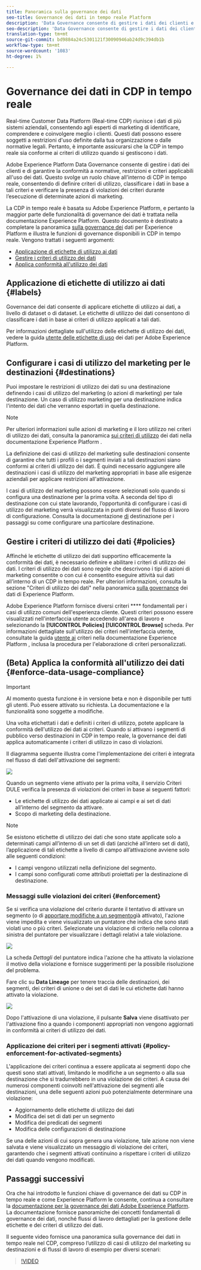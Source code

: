 ```yaml
---
title: Panoramica sulla governance dei dati
seo-title: Governance dei dati in tempo reale Platform
description: 'Data Governance consente di gestire i dati dei clienti e di garantire la conformità a normative, restrizioni e criteri applicabili all''uso dei dati. '
seo-description: 'Data Governance consente di gestire i dati dei clienti e di garantire la conformità a normative, restrizioni e criteri applicabili all''uso dei dati. '
translation-type: tm+mt
source-git-commit: bd9884a24c5301121f30090946ab24d9c394db1b
workflow-type: tm+mt
source-wordcount: '1083'
ht-degree: 1%

---
```



# Governance dei dati in CDP in tempo reale

Real-time Customer Data Platform (Real-time CDP) riunisce i dati di più sistemi aziendali, consentendo agli esperti di marketing di identificare, comprendere e coinvolgere meglio i clienti. Questi dati possono essere soggetti a restrizioni d&#39;uso definite dalla tua organizzazione o dalle normative legali. Pertanto, è importante assicurarsi che la CDP in tempo reale sia conforme ai criteri di utilizzo quando si gestiscono i dati.

 Adobe Experience Platform Data Governance consente di gestire i dati dei clienti e di garantire la conformità a normative, restrizioni e criteri applicabili all&#39;uso dei dati. Questo svolge un ruolo chiave all’interno di CDP in tempo reale, consentendo di definire criteri di utilizzo, classificare i dati in base a tali criteri e verificare la presenza di violazioni dei criteri durante l’esecuzione di determinate azioni di marketing.

La CDP in tempo reale è basata su  Adobe Experience Platform, e pertanto la maggior parte delle funzionalità di governance dei dati è trattata nella documentazione  Experience Platform. Questo documento è destinato a completare la panoramica [sulla governance dei](../../data-governance/home.md) dati per  Experience Platform e illustra le funzioni di governance disponibili in CDP in tempo reale. Vengono trattati i seguenti argomenti:

* [Applicazione di etichette di utilizzo ai dati](#labels)
* [Gestire i criteri di utilizzo dei dati](#policies)
* [Applica conformità all&#39;utilizzo dei dati](#enforce-data-usage-compliance)

## Applicazione di etichette di utilizzo ai dati {#labels}

Governance dei dati consente di applicare etichette di utilizzo ai dati, a livello di dataset o di dataset. Le etichette di utilizzo dei dati consentono di classificare i dati in base ai criteri di utilizzo applicati a tali dati.

Per informazioni dettagliate sull&#39;utilizzo delle etichette di utilizzo dei dati, vedere la guida [utente delle etichette di uso](../../data-governance/labels/overview.md) dei dati per  Adobe Experience Platform.

## Configurare i casi di utilizzo del marketing per le destinazioni {#destinations}

Puoi impostare le restrizioni di utilizzo dei dati su una destinazione definendo i casi di utilizzo del marketing (o azioni di marketing) per tale destinazione. Un caso di utilizzo marketing per una destinazione indica l&#39;intento dei dati che verranno esportati in quella destinazione.

>[!NOTE]
>
>Per ulteriori informazioni sulle azioni di marketing e il loro utilizzo nei criteri di utilizzo dei dati, consulta la panoramica [sui criteri di utilizzo](../../data-governance/policies/overview.md) dei dati nella documentazione Experience Platform .

La definizione dei casi di utilizzo del marketing sulle destinazioni consente di garantire che tutti i profili o i segmenti inviati a tali destinazioni siano conformi ai criteri di utilizzo dei dati. È quindi necessario aggiungere alle destinazioni i casi di utilizzo del marketing appropriati in base alle esigenze aziendali per applicare restrizioni all&#39;attivazione.

I casi di utilizzo del marketing possono essere selezionati solo quando si configura una destinazione per la prima volta. A seconda del tipo di destinazione con cui state lavorando, l’opportunità di configurare i casi di utilizzo del marketing verrà visualizzata in punti diversi del flusso di lavoro di configurazione. Consulta la documentazione [di](../destinations/destinations-overview.md) destinazione per i passaggi su come configurare una particolare destinazione.


## Gestire i criteri di utilizzo dei dati {#policies}

Affinché le etichette di utilizzo dei dati supportino efficacemente la conformità dei dati, è necessario definire e abilitare i criteri di utilizzo dei dati. I criteri di utilizzo dei dati sono regole che descrivono i tipi di azioni di marketing consentite o con cui è consentito eseguire attività sui dati all’interno di un CDP in tempo reale. Per ulteriori informazioni, consulta la sezione &quot;Criteri di utilizzo dei dati&quot; nella  panoramica [sulla governance](../../data-governance/home.md) dei dati di Experience Platform.

 Adobe Experience Platform fornisce diversi criteri **** fondamentali per i casi di utilizzo comuni dell&#39;esperienza cliente. Questi criteri possono essere visualizzati nell&#39;interfaccia utente accedendo all&#39;area di lavoro e selezionando la **[!UICONTROL Policies]** **[!UICONTROL Browse]** scheda. Per informazioni dettagliate sull&#39;utilizzo dei criteri nell&#39;interfaccia utente, consultate la guida [utente ai](../../data-governance/policies/user-guide.md) criteri nella documentazione Experience Platform , inclusa la procedura per l&#39;elaborazione di criteri personalizzati.

## (Beta) Applica la conformità all&#39;utilizzo dei dati {#enforce-data-usage-compliance}

>[!IMPORTANT]
>Al momento questa funzione è in versione beta e non è disponibile per tutti gli utenti. Può essere attivato su richiesta. La documentazione e la funzionalità sono soggette a modifiche.

Una volta etichettati i dati e definiti i criteri di utilizzo, potete applicare la conformità dell&#39;utilizzo dei dati ai criteri. Quando si attivano i segmenti di pubblico verso destinazioni in CDP in tempo reale, la governance dei dati applica automaticamente i criteri di utilizzo in caso di violazioni.

Il diagramma seguente illustra come l&#39;implementazione dei criteri è integrata nel flusso di dati dell&#39;attivazione dei segmenti:

![](assets/enforcement-flow.png)

Quando un segmento viene attivato per la prima volta, il servizio Criteri DULE verifica la presenza di violazioni dei criteri in base ai seguenti fattori:

* Le etichette di utilizzo dei dati applicate ai campi e ai set di dati all’interno del segmento da attivare.
* Scopo di marketing della destinazione.

>[!NOTE]
>
>Se esistono etichette di utilizzo dei dati che sono state applicate solo a determinati campi all’interno di un set di dati (anziché all’intero set di dati), l’applicazione di tali etichette a livello di campo all’attivazione avviene solo alle seguenti condizioni:
>* I campi vengono utilizzati nella definizione del segmento.
>* I campi sono configurati come attributi proiettati per la destinazione di destinazione.


### Messaggi sulle violazioni dei criteri {#enforcement}

Se si verifica una violazione del criterio durante il tentativo di attivare un segmento (o di [apportare modifiche a un segmento](#policy-enforcement-for-activated-segments)già attivato), l&#39;azione viene impedita e viene visualizzato un puntatore che indica che sono stati violati uno o più criteri. Selezionate una violazione di criterio nella colonna a sinistra del puntatore per visualizzare i dettagli relativi a tale violazione.

![](assets/violation-popover.png)

La scheda *Dettagli* del puntatore indica l&#39;azione che ha attivato la violazione il motivo della violazione e fornisce suggerimenti per la possibile risoluzione del problema.

Fare clic su **Data Lineage** per tenere traccia delle destinazioni, dei segmenti, dei criteri di unione o dei set di dati le cui etichette dati hanno attivato la violazione.

![](assets/data-lineage.png)

Dopo l&#39;attivazione di una violazione, il pulsante **Salva** viene disattivato per l&#39;attivazione fino a quando i componenti appropriati non vengono aggiornati in conformità ai criteri di utilizzo dei dati.

### Applicazione dei criteri per i segmenti attivati {#policy-enforcement-for-activated-segments}

L&#39;applicazione dei criteri continua a essere applicata ai segmenti dopo che questi sono stati attivati, limitando le modifiche a un segmento o alla sua destinazione che si tradurrebbero in una violazione dei criteri. A causa dei numerosi componenti coinvolti nell&#39;attivazione dei segmenti alle destinazioni, una delle seguenti azioni può potenzialmente determinare una violazione:

* Aggiornamento delle etichette di utilizzo dei dati
* Modifica dei set di dati per un segmento
* Modifica dei predicati dei segmenti
* Modifica delle configurazioni di destinazione

Se una delle azioni di cui sopra genera una violazione, tale azione non viene salvata e viene visualizzato un messaggio di violazione dei criteri, garantendo che i segmenti attivati continuino a rispettare i criteri di utilizzo dei dati quando vengono modificati.

## Passaggi successivi

Ora che hai introdotto le funzioni chiave di governance dei dati su CDP in tempo reale e come  Experience Platform le consente, continua a consultare la [documentazione per la governance dei dati  Adobe Experience Platform](../../data-governance/home.md). La documentazione fornisce panoramiche dei concetti fondamentali di governance dei dati, nonché flussi di lavoro dettagliati per la gestione delle etichette e dei criteri di utilizzo dei dati.

Il seguente video fornisce una panoramica sulla governance dei dati in tempo reale nel CDP, compreso l’utilizzo di casi di utilizzo del marketing su destinazioni e di flussi di lavoro di esempio per diversi scenari:

>[!VIDEO](https://video.tv.adobe.com/v/33631?quality=12&learn=on)